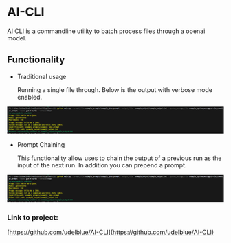 # AI-CLI

AI CLI is a commandline utility to batch process files through a openai model.

## Functionality

- Traditional usage 

    Running a single file through. Below is the output with verbose mode enabled. 

![Example of AICLI_example_output](https://raw.githubusercontent.com/udelblue/udelblue.github.io/main/images/AICLI_example_output.png)


- Prompt Chaining
  
    This functionality allow uses to chain the output of a previous run as the input of the next run. In addition you can prepend a prompt. 

![Example of Chaining Example](https://raw.githubusercontent.com/udelblue/udelblue.github.io/main/images/AICLI_example_output.png)


### Link to project:

[https://github.com/udelblue/AI-CLI](https://github.com/udelblue/AI-CLI)